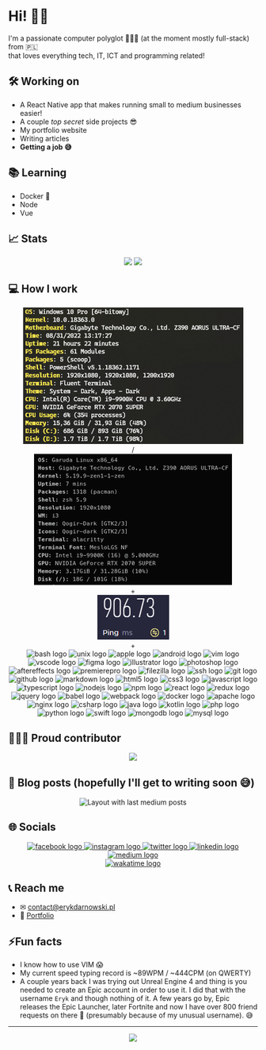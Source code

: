 # Hi! 👋🏼

I'm a passionate computer polyglot 👨🏼‍💻 (at the moment mostly full-stack) from 🇵🇱\
that loves everything tech, IT, ICT and programming related!

## 🛠 Working on

- A React Native app that makes running small to medium businesses easier!
- A couple *top secret* side projects 😎
- My portfolio website
- Writing articles
- **Getting a job 😅**

## 📚 Learning

- Docker 🐳
- Node
- Vue

## 📈 Stats

<div align="center">
  <img src="https://github-readme-stats.vercel.app/api?show_icons=true&username=ErykDarnowski&theme=monokai&hide_border=true&include_all_commits=true&count_private=true" height="150" />
  <img src="https://github-readme-streak-stats.herokuapp.com/?user=ErykDarnowski&theme=monokai&hide_border=true" height="150" />
</div>

## 💻 How I work

<div align="center">
  <img src="./assets/winfetch.png" />
  <br>
  /
  <br>  
	<img src="./assets/neofetch.png" />
  <br>
  +
  <br>  
  <img src="./assets/net_speed.png" />
  <br>
  +
  <br>
  <img src="https://cdn.jsdelivr.net/gh/devicons/devicon/icons/bash/bash-original.svg" height="31" width="42" alt="bash logo" />
  <img src="https://cdn.jsdelivr.net/gh/devicons/devicon/icons/unix/unix-original.svg" height="31" width="42" alt="unix logo" />
  <img src="https://cdn.jsdelivr.net/gh/devicons/devicon/icons/apple/apple-original.svg" height="31" width="42" alt="apple logo" />
  <img src="https://cdn.jsdelivr.net/gh/devicons/devicon/icons/android/android-original.svg" height="31" width="42" alt="android logo" />
  <img src="https://cdn.jsdelivr.net/gh/devicons/devicon/icons/vim/vim-original.svg" height="31" width="42" alt="vim logo" />
  <img src="https://cdn.jsdelivr.net/gh/devicons/devicon/icons/vscode/vscode-original.svg" height="31" width="42" alt="vscode logo" />
  <img src="https://cdn.jsdelivr.net/gh/devicons/devicon/icons/figma/figma-original.svg" height="31" width="42" alt="figma logo" />
  <img src="https://cdn.jsdelivr.net/gh/devicons/devicon/icons/illustrator/illustrator-plain.svg" height="31" width="42" alt="illustrator logo" />
  <img src="https://cdn.jsdelivr.net/gh/devicons/devicon/icons/photoshop/photoshop-plain.svg" height="31" width="42" alt="photoshop logo" />
  <img src="https://cdn.jsdelivr.net/gh/devicons/devicon/icons/aftereffects/aftereffects-original.svg" height="31" width="42" alt="aftereffects logo" />
  <img src="https://cdn.jsdelivr.net/gh/devicons/devicon/icons/premierepro/premierepro-plain.svg" height="31" width="42" alt="premierepro logo" />
  <img src="https://cdn.jsdelivr.net/gh/devicons/devicon/icons/filezilla/filezilla-plain.svg" height="31" width="42" alt="filezilla logo" />
  <img src="https://cdn.jsdelivr.net/gh/devicons/devicon/icons/ssh/ssh-original.svg" height="31" width="42" alt="ssh logo" />
  <img src="https://cdn.jsdelivr.net/gh/devicons/devicon/icons/git/git-original.svg" height="31" width="42" alt="git logo" />
  <img src="https://cdn.jsdelivr.net/gh/devicons/devicon/icons/github/github-original.svg" height="31" width="42" alt="github logo" />
  <img src="https://cdn.jsdelivr.net/gh/devicons/devicon/icons/markdown/markdown-original.svg" height="31" width="42" alt="markdown logo" />
  <img src="https://cdn.jsdelivr.net/gh/devicons/devicon/icons/html5/html5-original.svg" height="31" width="42" alt="html5 logo" />
  <img src="https://cdn.jsdelivr.net/gh/devicons/devicon/icons/css3/css3-original.svg" height="31" width="42" alt="css3 logo" />
  <img src="https://cdn.jsdelivr.net/gh/devicons/devicon/icons/javascript/javascript-original.svg" height="31" width="42" alt="javascript logo" />
  <img src="https://cdn.jsdelivr.net/gh/devicons/devicon/icons/typescript/typescript-original.svg" height="31" width="42" alt="typescript logo" />
  <img src="https://cdn.jsdelivr.net/gh/devicons/devicon/icons/nodejs/nodejs-original.svg" height="31" width="42" alt="nodejs logo" />
  <img src="https://cdn.jsdelivr.net/gh/devicons/devicon/icons/npm/npm-original-wordmark.svg" height="31" width="42" alt="npm logo" />
  <img src="https://cdn.jsdelivr.net/gh/devicons/devicon/icons/react/react-original.svg" height="31" width="42" alt="react logo" />
  <img src="https://cdn.jsdelivr.net/gh/devicons/devicon/icons/redux/redux-original.svg" height="31" width="42" alt="redux logo" />
  <img src="https://cdn.jsdelivr.net/gh/devicons/devicon/icons/jquery/jquery-original.svg" height="31" width="42" alt="jquery logo" />
  <img src="https://cdn.jsdelivr.net/gh/devicons/devicon/icons/babel/babel-original.svg" height="31" width="42" alt="babel logo" />
  <img src="https://cdn.jsdelivr.net/gh/devicons/devicon/icons/webpack/webpack-original.svg" height="31" width="42" alt="webpack logo" />
  <img src="https://cdn.jsdelivr.net/gh/devicons/devicon/icons/docker/docker-original.svg" height="31" width="42" alt="docker logo" />
  <img src="https://cdn.jsdelivr.net/gh/devicons/devicon/icons/apache/apache-original.svg" height="31" width="42" alt="apache logo" />
  <img src="https://cdn.jsdelivr.net/gh/devicons/devicon/icons/nginx/nginx-original.svg" height="31" width="42" alt="nginx logo" />
  <img src="https://cdn.jsdelivr.net/gh/devicons/devicon/icons/csharp/csharp-original.svg" height="31" width="42" alt="csharp logo" />
  <img src="https://cdn.jsdelivr.net/gh/devicons/devicon/icons/java/java-original.svg" height="31" width="42" alt="java logo" />
  <img src="https://cdn.jsdelivr.net/gh/devicons/devicon/icons/kotlin/kotlin-original.svg" height="31" width="42" alt="kotlin logo" />
  <img src="https://cdn.jsdelivr.net/gh/devicons/devicon/icons/php/php-original.svg" height="31" width="42" alt="php logo" />
  <img src="https://cdn.jsdelivr.net/gh/devicons/devicon/icons/python/python-original.svg" height="31" width="42" alt="python logo" />
  <img src="https://cdn.jsdelivr.net/gh/devicons/devicon/icons/swift/swift-original.svg" height="31" width="42" alt="swift logo" />
  <img src="https://cdn.jsdelivr.net/gh/devicons/devicon/icons/mongodb/mongodb-original.svg" height="31" width="42" alt="mongodb logo" />
  <img src="https://cdn.jsdelivr.net/gh/devicons/devicon/icons/mysql/mysql-original.svg" height="31" width="42" alt="mysql logo" />
</div>

## 👷🏻‍♂️ Proud contributor

<div align="center">
  <a href="https://github.com/Anarios/return-youtube-dislike">
    <img src="https://github-readme-stats.vercel.app/api/pin/?username=ErykDarnowski&theme=monokai&hide_border=true&repo=return-youtube-dislike" />
  </a>  
</div>

## 📝 Blog posts (hopefully I'll get to writing soon 😅)

<div align="center">
  <img src="https://github-read-medium-git-main.pahlevikun.vercel.app/latest?limit=4&username=@erykdarnowski&theme=dark" alt="Layout with last medium posts" />
</div>

## 🌐 Socials

<div align="center">
  <a href="https://www.facebook.com/eryk.darnowski/">
    <img src="https://img.shields.io/static/v1?message=Facebook&logo=facebook&label=&color=1877F2&logoColor=white&labelColor=&style=for-the-badge" height="40" alt="facebook logo" />
  </a>
  <a href="https://www.instagram.com/erykdarnowski/">
    <img src="https://img.shields.io/static/v1?message=Instagram&logo=instagram&label=&color=E4405F&logoColor=white&labelColor=&style=for-the-badge" height="40" alt="instagram logo" />
  </a>
  <a href="https://twitter.com/erykdarnowski">
    <img src="https://img.shields.io/static/v1?message=Twitter&logo=twitter&label=&color=1DA1F2&logoColor=white&labelColor=&style=for-the-badge" height="40" alt="twitter logo" />
  </a>
  <a href="https://www.linkedin.com/in/eryk-darnowski-12981a228/">
    <img src="https://img.shields.io/static/v1?message=LinkedIn&logo=linkedin&label=&color=0077B5&logoColor=white&labelColor=&style=for-the-badge" height="40" alt="linkedin logo" />
  </a>
  <a href="https://medium.com/@erykdarnowski">
    <img src="https://img.shields.io/static/v1?message=Medium&logo=medium&label=&color=12100E&logoColor=white&labelColor=&style=for-the-badge" height="40" alt="medium logo"/>
  </a>
  <br>
  <a href="https://wakatime.com/@ErykDarnowski"><img src="https://wakatime.com/badge/user/b1117edb-fe95-4f32-86dc-c2ec70524094.svg?style=for-the-badge" height="37"  alt="wakatime logo" /></a>
</div>

## 📞 Reach me

- ✉ <a href="mailto:contact@erykdarnowski.pl">contact@erykdarnowski.pl</a>
- 👔 <a href="https://www.erykdarnowski.pl">Portfolio</a>

## ⚡Fun facts

- I know how to use VIM 😱
- My current speed typing record is ~89WPM / ~444CPM (on QWERTY)
- A couple years back I was trying out Unreal Engine 4 and thing is you needed to create an Epic account in order to use it. I did that with the username `Eryk` and though nothing of it. A few years go by, Epic releases the Epic Launcher, later Fortnite and now I have over 800 friend requests on there 🤯 (presumably because of my unusual username). 😅

---

<div align="center">
  <img src="https://profile-counter.glitch.me/ErykDarnowski/count.svg?" />
</div>

